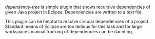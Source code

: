 _dependency-tree_ is simple plugin that shows recursive dependencies of given Java project in Eclipse.
Dependencies are written to a text file.

This plugin can be helpful to resolve circular dependencies of a project. 
Standard means of Eclipse are too tedious for this task and for large workspaces manual tracking of dependencies can be daunting.